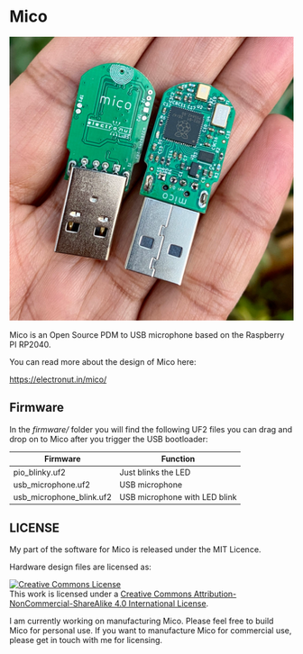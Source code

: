 # Mico

![mico](mico.png)

Mico is an Open Source PDM to USB microphone based on the Raspberry PI RP2040. 

You can read more about the design of Mico here:

https://electronut.in/mico/

## Firmware

In the *firmware/* folder you will find the following UF2 files you can drag 
and drop on to Mico after you trigger the USB bootloader:

| **Firmware**| **Function**|
|----|----|
|pio_blinky.uf2 | Just blinks the LED |
|usb_microphone.uf2 | USB microphone |
|usb_microphone_blink.uf2 | USB microphone with LED blink|

## LICENSE

My part of the software for Mico is released under the MIT Licence.

Hardware design files are licensed as:

<a rel="license" href="http://creativecommons.org/licenses/by-nc-sa/4.0/"><img alt="Creative Commons License" style="border-width:0" src="https://i.creativecommons.org/l/by-nc-sa/4.0/88x31.png" /></a><br />This work is licensed under a <a rel="license" href="http://creativecommons.org/licenses/by-nc-sa/4.0/">Creative Commons Attribution-NonCommercial-ShareAlike 4.0 International License</a>.

I am currently working on manufacturing Mico. Please feel free to build Mico for personal use. If you want to manufacture Mico for commercial use, please get in touch with me for licensing. 


